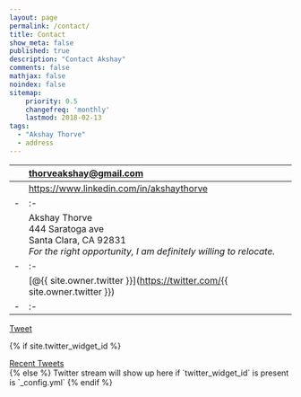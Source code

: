 ```yaml
---
layout: page
permalink: /contact/
title: Contact
show_meta: false
published: true
description: "Contact Akshay"
comments: false
mathjax: false
noindex: false
sitemap:
    priority: 0.5
    changefreq: 'monthly'
    lastmod: 2018-02-13
tags:
  - "Akshay Thorve"
  - address
---
```


| <i class="fa fa-paper-plane">  | thorveakshay@gmail.com |
| - | :- |
| <i class="fa fa-linkedin">  | https://www.linkedin.com/in/akshaythorve |
| - | :- |  
| <i class="fa fa-envelope"></i> | Akshay Thorve<br>444 Saratoga ave<br>Santa Clara, CA 92831 <br> <em>For the right opportunity, I am definitely willing to relocate.</em> <i class="fa fa-plane"> </i> |
| - | :- |
| <i class="fa fa-twitter"></i> | [@{{ site.owner.twitter }}](https://twitter.com/{{ site.owner.twitter }})  |
| - | :- |


<a href="https://twitter.com/share" class="twitter-share-button" data-via="{{ site.owner.twitter }}" data-size="small" data-dnt="true">Tweet</a> <a href="javascript:window.print()" class="social-icons" title="Printer friendly format"><i class="fa fa-print"></i></a>

<script>!function(d,s,id){var js,fjs=d.getElementsByTagName(s)[0],p=/^http:/.test(d.location)?'http':'https';if(!d.getElementById(id)){js=d.createElement(s);js.id=id;js.src=p+'://platform.twitter.com/widgets.js';fjs.parentNode.insertBefore(js,fjs);}}(document, 'script', 'twitter-wjs');</script>

{% if site.twitter_widget_id %}
<div class="text-tweets">
<div class="tweets">
<a class="twitter-timeline"
  data-dnt="true"
  width="600"
  height="250"
  href="https://twitter.com/{{ site.owner.twitter }}"
  data-widget-id="{{ site.twitter_widget_id }}"
  data-tweet-limit="2"
  data-chrome="noheader nofooter noborders noscrollbar transparent">
  Recent Tweets</a>
 </div>
<script>
    !function(d,s,id){var js,fjs=d.getElementsByTagName(s)[0],p=/^http:/.test(d.location)?'http':'https';if(!d.getElementById(id)){js=d.createElement(s);js.id=id;js.src=p+"://platform.twitter.com/widgets.js";fjs.parentNode.insertBefore(js,fjs);}}(document,"script","twitter-wjs");
</script>
</div>
{% else %}
Twitter stream will show up here if `twitter_widget_id` is present is `_config.yml`
{% endif %}
